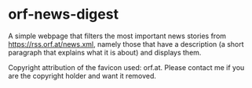 # orf-news-digest

A simple webpage that filters the most important news stories from https://rss.orf.at/news.xml, namely those that have a description (a short paragraph that explains what it is about) and displays them.

Copyright attribution of the favicon used: orf.at. Please contact me if you are the copyright holder and want it removed.